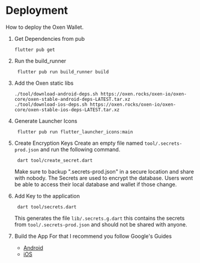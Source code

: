 # Deployment
How to deploy the Oxen Wallet.

1. Get Dependencies from pub
   ```
   flutter pub get
   ```

2. Run the build_runner
   ```
    flutter pub run build_runner build
   ```

3. Add the Oxen static libs
   ```
   ./tool/download-android-deps.sh https://oxen.rocks/oxen-io/oxen-core/oxen-stable-android-deps-LATEST.tar.xz
   ./tool/download-ios-deps.sh https://oxen.rocks/oxen-io/oxen-core/oxen-stable-ios-deps-LATEST.tar.xz
   ```

4. Generate Launcher Icons
    ```
     flutter pub run flutter_launcher_icons:main
    ```

5. Create Encryption Keys
   Create an empty file named `tool/.secrets-prod.json` and run the following command.
    ```
     dart tool/create_secret.dart
    ```
    Make sure to backup ".secrets-prod.json" in a secure location and share with nobody. The Secrets are used to encrypt the database. Users wont be able to access their local database and wallet if those change.

6. Add Key to the application
    ```
     dart tool/secrets.dart
    ```
    This generates the file `lib/.secrets.g.dart` this contains the secrets from `tool/.secrets-prod.json` and should not be shared with anyone.
    
7. Build the App
   For that I recommend you follow Google's Guides
   * [Android](https://flutter.dev/docs/deployment/android)
   * [iOS](https://flutter.dev/docs/deployment/ios)
